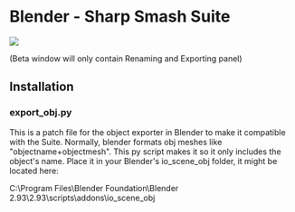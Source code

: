 # Blender - Sharp Smash Suite

![](https://user-images.githubusercontent.com/13909643/170903276-91714788-faf3-457a-9709-db04a07645a9.PNG)

(Beta window will only contain Renaming and Exporting panel)

## Installation

### export\_obj.py

This is a patch file for the object exporter in Blender to make it compatible with the Suite. Normally, blender formats obj meshes like "objectname+objectmesh". This py script makes it so it only includes the object's name. Place it in your Blender's io\_scene\_obj folder, it might be located here:

C:\\Program Files\\Blender Foundation\\Blender 2.93\\2.93\\scripts\\addons\\io\_scene\_obj

